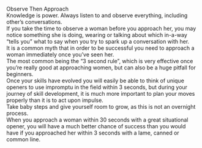 Observe Then Approach
<br/>
Knowledge is power. Always listen to and observe everything, including other’s conversations.
<br/>
If you take the time to observe a woman before you approach her, you may notice something she is doing, wearing or talking about which in-a-way “tells you” what to say when you try to spark up a conversation with her.
<br/>
It is a common myth that in order to be successful you need to approach a woman immediately once you’ve seen her.
<br/>
The most common being the “3 second rule”, which is very effective once you’re really good at approaching women, but can also be a huge pitfall for beginners.
<br/>
Once your skills have evolved you will easily be able to think of unique openers to use impromptu in the field within 3 seconds, but during your journey of skill development, it is much more important to plan your moves properly than it is to act upon impulse.
<br/>
Take baby steps and give yourself room to grow, as this is not an overnight process.
<br/>
When you approach a woman within 30 seconds with a great situational opener, you will have a much better chance of success than you would have if you approached her within 3 seconds with a lame, canned or common line.
<br/>
